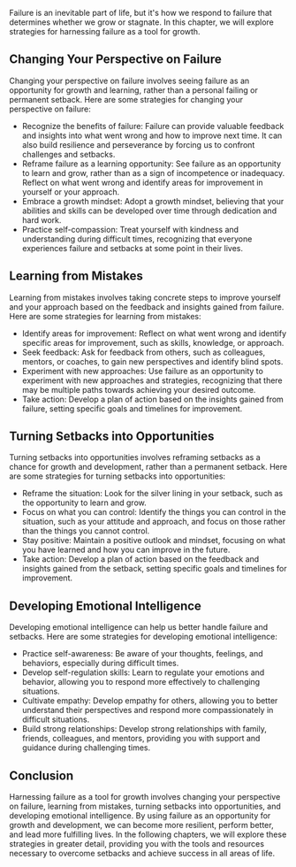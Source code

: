 
Failure is an inevitable part of life, but it's how we respond to failure that determines whether we grow or stagnate. In this chapter, we will explore strategies for harnessing failure as a tool for growth.

Changing Your Perspective on Failure
------------------------------------

Changing your perspective on failure involves seeing failure as an opportunity for growth and learning, rather than a personal failing or permanent setback. Here are some strategies for changing your perspective on failure:

* Recognize the benefits of failure: Failure can provide valuable feedback and insights into what went wrong and how to improve next time. It can also build resilience and perseverance by forcing us to confront challenges and setbacks.
* Reframe failure as a learning opportunity: See failure as an opportunity to learn and grow, rather than as a sign of incompetence or inadequacy. Reflect on what went wrong and identify areas for improvement in yourself or your approach.
* Embrace a growth mindset: Adopt a growth mindset, believing that your abilities and skills can be developed over time through dedication and hard work.
* Practice self-compassion: Treat yourself with kindness and understanding during difficult times, recognizing that everyone experiences failure and setbacks at some point in their lives.

Learning from Mistakes
----------------------

Learning from mistakes involves taking concrete steps to improve yourself and your approach based on the feedback and insights gained from failure. Here are some strategies for learning from mistakes:

* Identify areas for improvement: Reflect on what went wrong and identify specific areas for improvement, such as skills, knowledge, or approach.
* Seek feedback: Ask for feedback from others, such as colleagues, mentors, or coaches, to gain new perspectives and identify blind spots.
* Experiment with new approaches: Use failure as an opportunity to experiment with new approaches and strategies, recognizing that there may be multiple paths towards achieving your desired outcome.
* Take action: Develop a plan of action based on the insights gained from failure, setting specific goals and timelines for improvement.

Turning Setbacks into Opportunities
-----------------------------------

Turning setbacks into opportunities involves reframing setbacks as a chance for growth and development, rather than a permanent setback. Here are some strategies for turning setbacks into opportunities:

* Reframe the situation: Look for the silver lining in your setback, such as the opportunity to learn and grow.
* Focus on what you can control: Identify the things you can control in the situation, such as your attitude and approach, and focus on those rather than the things you cannot control.
* Stay positive: Maintain a positive outlook and mindset, focusing on what you have learned and how you can improve in the future.
* Take action: Develop a plan of action based on the feedback and insights gained from the setback, setting specific goals and timelines for improvement.

Developing Emotional Intelligence
---------------------------------

Developing emotional intelligence can help us better handle failure and setbacks. Here are some strategies for developing emotional intelligence:

* Practice self-awareness: Be aware of your thoughts, feelings, and behaviors, especially during difficult times.
* Develop self-regulation skills: Learn to regulate your emotions and behavior, allowing you to respond more effectively to challenging situations.
* Cultivate empathy: Develop empathy for others, allowing you to better understand their perspectives and respond more compassionately in difficult situations.
* Build strong relationships: Develop strong relationships with family, friends, colleagues, and mentors, providing you with support and guidance during challenging times.

Conclusion
----------

Harnessing failure as a tool for growth involves changing your perspective on failure, learning from mistakes, turning setbacks into opportunities, and developing emotional intelligence. By using failure as an opportunity for growth and development, we can become more resilient, perform better, and lead more fulfilling lives. In the following chapters, we will explore these strategies in greater detail, providing you with the tools and resources necessary to overcome setbacks and achieve success in all areas of life.
